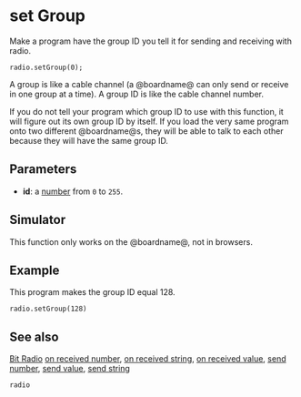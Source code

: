 # set Group

Make a program have the group ID you tell it for sending and receiving
with radio.

```sig
radio.setGroup(0);
```

A group is like a cable channel (a @boardname@ can only
send or receive in one group at a time). A group ID is like the cable
channel number.

If you do not tell your program which group ID to use with this
function, it will figure out its own group ID by itself.  If you load
the very same program onto two different @boardname@s, they will be able
to talk to each other because they will have the same group ID.

## Parameters

* **id**: a [number](/types/number) from ``0`` to ``255``.

## Simulator

This function only works on the @boardname@, not in browsers.

## Example

This program makes the group ID equal 128.

```blocks
radio.setGroup(128)
```

## See also

[Bit Radio](/reference/radio)
[on received number](/reference/radio/on-received-number),
[on received string](/reference/radio/on-received-string),
[on received value](/reference/radio/on-received-value),
[send number](/reference/radio/send-number),
[send value](/reference/radio/send-value),
[send string](/reference/radio/send-string)

```package
radio
```